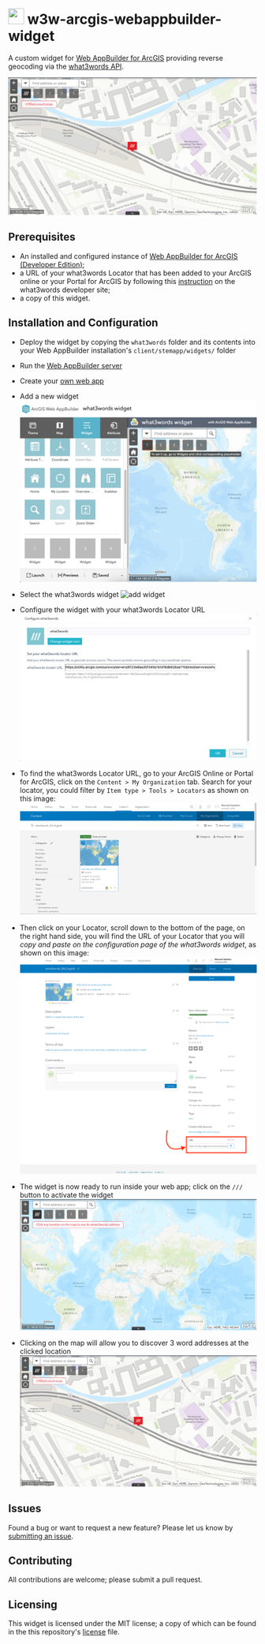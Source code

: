# <image src="https://what3words.com/assets/images/w3w_square_red.png" width="32" height="32">&nbsp;w3w-arcgis-webappbuilder-widget

A custom widget for [Web AppBuilder for ArcGIS](https://developers.arcgis.com/web-appbuilder/) providing reverse geocoding via the [what3words API](https://developer.what3words.com/public-api/docs).

![screenshot](./docs/ScreenShot-05-reverse-geocode.png)

## Prerequisites

- An installed and configured instance of [Web AppBuilder for ArcGIS (Developer Edition)](https://developers.arcgis.com/web-appbuilder/guide/getstarted.htm);
- a URL of your what3words Locator that has been added to your ArcGIS online or your Portal for ArcGIS by following this [instruction](https://developer.what3words.com/tools/gis-extensions/arcgis) on the what3words developer site;
- a copy of this widget.

## Installation and Configuration

- Deploy the widget by copying the `what3words` folder and its contents into your Web AppBuilder installation's `client/stemapp/widgets/` folder

- Run the [Web AppBuilder server](https://developers.arcgis.com/web-appbuilder/guide/getstarted.htm)

- Create your [own web app](https://developers.arcgis.com/web-appbuilder/guide/build-your-first-app.htm)


- Add a new widget
![add widget](./docs/ScreenShot-01-add-what3words-widget.png)

- Select the what3words widget
![add widget](./docs/ScreenShot-02-select-widget.png)

- Configure the widget with your what3words Locator URL
![add widget](./docs/ScreenShot-03-config-with-locator-url.png)

- To find the what3words Locator URL, go to your ArcGIS Online or Portal for ArcGIS, click on the `Content > My Organization` tab. Search for your locator, you could filter by `Item type > Tools > Locators` as shown on this image:
![add widget](./docs/ScreenShot-06-locator-arcgis-online.png)

- Then click on your Locator, scroll down to the bottom of the page, on the right hand side, you will find the URL of your Locator that you will *copy and paste on the configuration page of the what3words widget*, as shown on this image:
![add widget](./docs/ScreenShot-07-arcgis-online-locator-url.png)

- The widget is now ready to run inside your web app; click on the `///` button to activate the widget
![add widget](./docs/ScreenShot-04-what3words-widget-activate.png)

- Clicking on the map will allow you to discover 3 word addresses at the clicked location
![screenshot](./docs/ScreenShot-05-reverse-geocode.png)

## Issues

Found a bug or want to request a new feature? Please let us know by [submitting an issue](https://github.com/what3words/w3w-arcgis-webappbuilder-widget/issues).


## Contributing

All contributions are welcome; please submit a pull request.

## Licensing

This widget is licensed under the MIT license; a copy of which can be found in the this repository's [license](LICENSE) file.

